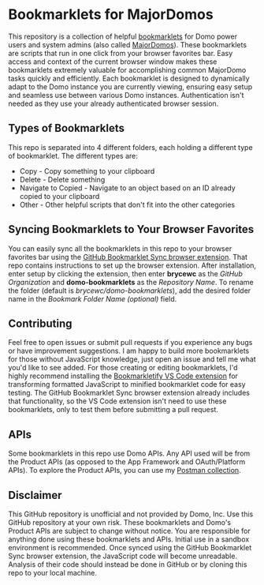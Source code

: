 # Bookmarklets for MajorDomos

This repository is a collection of helpful [bookmarklets](https://en.wikipedia.org/wiki/Bookmarklet) for Domo power users and system admins (also called [MajorDomos](https://www.domo.com/learn/majordomo)). These bookmarklets are scripts that run in one click from your browser favorites bar. Easy access and context of the current browser window makes these bookmarklets extremely valuable for accomplishing common MajorDomo tasks quickly and efficiently. Each bookmarklet is designed to dynamically adapt to the Domo instance you are currently viewing, ensuring easy setup and seamless use between various Domo instances. Authentication isn't needed as they use your already authenticated browser session.

## Types of Bookmarklets

This repo is separated into 4 different folders, each holding a different type of bookmarklet. The different types are:

- Copy - Copy something to your clipboard
- Delete - Delete something
- Navigate to Copied - Navigate to an object based on an ID already copied to your clipboard
- Other - Other helpful scripts that don't fit into the other categories

## Syncing Bookmarklets to Your Browser Favorites

You can easily sync all the bookmarklets in this repo to your browser favorites bar using the [GitHub Bookmarklet Sync browser extension](https://github.com/yeger00/marklet-hub). That repo contains instructions to set up the browser extension. After installation, enter setup by clicking the extension, then enter **brycewc** as the _GitHub Organization_ and **domo-bookmarklets** as the _Repository Name_. To rename the folder (default is _brycewc/domo-bookmarklets_), add the desired folder name in the _Bookmark Folder Name (optional)_ field.

## Contributing

Feel free to open issues or submit pull requests if you experience any bugs or have improvement suggestions. I am happy to build more bookmarklets for those without JavaScript knowledge, just open an issue and tell me what you'd like to see added. For those creating or editing bookmarklets, I'd highly recommend installing the [Bookmarkletify VS Code extension](https://marketplace.visualstudio.com/items?itemName=saasan.bookmarkletify) for transforming formatted JavaScript to minified bookmarklet code for easy testing. The GitHub Bookmarklet Sync browser extension already includes that functionality, so the VS Code extension isn't need to use these bookmarklets, only to test them before submitting a pull request.

## APIs

Some bookmarklets in this repo use Domo APIs. Any API used will be from the Product APIs (as opposed to the App Framework and OAuth/Platform APIs). To explore the Product APIs, you can use my [Postman collection](https://www.postman.com/brycewc/workspace/domo-product-apis).

## Disclaimer

This GitHub repository is unofficial and not provided by Domo, Inc. Use this GitHub repository at your own risk. These bookmarklets and Domo's Product APIs are subject to change without notice. You are responsible for anything done using these bookmarklets and APIs. Initial use in a sandbox environment is recommended. Once synced using the GitHub Bookmarklet Sync browser extension, the JavaScript code will become unreadable. Analysis of their code should instead be done in GitHub or by cloning this repo to your local machine.
